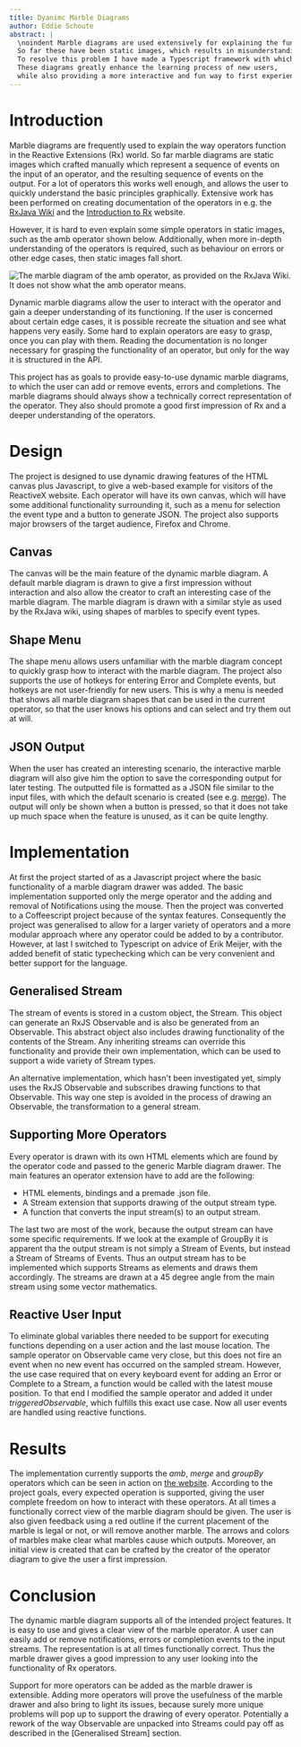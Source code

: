 ```yaml
---
title: Dyanimc Marble Diagrams
author: Eddie Schoute
abstract: |
  \noindent Marble diagrams are used extensively for explaining the functionality of Reactive Extensions (Rx) operators.
  So far these have been static images, which results in misunderstandings among new users of Rx.
  To resolve this problem I have made a Typescript framework with which to build dynamic marble diagrams.
  These diagrams greatly enhance the learning process of new users,
  while also providing a more interactive and fun way to first experience Rx.
---
```


# Introduction
Marble diagrams are frequently used to explain the way operators function in the Reactive Extensions (Rx) world.
So far marble diagrams are static images which crafted manually which represent a sequence of events on the input of an operator,
and the resulting sequence of events on the output.
For a lot of operators this works well enough, and allows the user to quickly understand the basic principles graphically.
Extensive work has been performed on creating documentation of the operators in e.g. the [RxJava Wiki](http://github.com/Netflix/RxJava/wiki) and the [Introduction to Rx](http://www.introtorx.com/) website.

However, it is hard to even explain some simple operators in static images, such as the amb operator shown below.
Additionally, when more in-depth understanding of the operators is required,
such as behaviour on errors or other edge cases,
then static images fall short.

![The marble diagram of the amb operator, as provided on the RxJava Wiki.
It does not show what the amb operator means.](amb.png)

Dynamic marble diagrams allow the user to interact with the operator and gain a deeper understanding of its functioning.
If the user is concerned about certain edge cases, it is possible recreate the situation and see what happens very easily.
Some hard to explain operators are easy to grasp, once you can play with them.
Reading the documentation is no longer necessary for grasping the functionality of an operator,
but only for the way it is structured in the API.

This project has as goals to provide easy-to-use dynamic marble diagrams,
to which the user can add or remove events, errors and completions.
The marble diagrams should always show a technically correct representation of the operator.
They also should promote a good first impression of Rx and a deeper understanding of the operators.

# Design
The project is designed to use dynamic drawing features of the HTML canvas plus Javascript,
to give a web-based example for visitors of the ReactiveX website.
Each operator will have its own canvas, which will have some additional functionality surrounding it,
such as a menu for selection the event type and a button to generate JSON.
The project also supports major browsers of the target audience, Firefox and Chrome.

## Canvas
The canvas will be the main feature of the dynamic marble diagram.
A default marble diagram is drawn to give a first impression without interaction
and also allow the creator to craft an interesting case of the marble diagram.
The marble diagram is drawn with a similar style as used by the RxJava wiki,
using shapes of marbles to specify event types.

## Shape Menu
The shape menu allows users unfamiliar with the marble diagram concept to quickly grasp how to interact with the marble diagram.
The project also supports the use of hotkeys for entering Error and Complete events,
but hotkeys are not user-friendly for new users.
This is why a menu is needed that shows all marble diagram shapes that can be used in the current operator,
so that the user knows his options and can select and try them out at will.

## JSON Output
When the user has created an interesting scenario,
the interactive marble diagram will also give him the option to save the corresponding output for later testing.
The outputted file is formatted as a JSON file similar to the input files,
with which the default scenario is created (see e.g. [merge](../operators/premade/merge.json)).
The output will only be shown when a button is pressed, so that it does not take up much space when the feature is unused,
as it can be quite lengthy.

# Implementation
At first the project started of as a Javascript project where the basic functionality of a marble diagram drawer was added.
The basic implementation supported only the merge operator and the adding and removal of Notifications using the mouse.
Then the project was converted to a Coffeescript project because of the syntax features.
Consequently the project was generalised to allow for a larger variety of operators and
a more modular approach where any operator could be added to by a contributor.
However, at last I switched to Typescript on advice of Erik Meijer,
with the added benefit of static typechecking which can be very convenient and better support for the language.

## Generalised Stream
The stream of events is stored in a custom object, the Stream.
This object can generate an RxJS Observable and is also be generated from an Observable.
This abstract object also includes drawing functionality of the contents of the Stream.
Any inheriting streams can override this functionality and provide their own implementation,
which can be used to support a wide variety of Stream types.

An alternative implementation, which hasn't been investigated yet, simply uses the RxJS Observable and subscribes drawing functions to that Observable.
This way one step is avoided in the process of drawing an Observable, the transformation to a general stream.

## Supporting More Operators
Every operator is drawn with its own HTML elements which are found by the operator code and passed to the generic Marble diagram drawer.
The main features an operator extension have to add are the following:

* HTML elements, bindings and a premade .json file.
* A Stream extension that supports drawing of the output stream type.
* A function that converts the input stream(s) to an output stream.

The last two are most of the work, because the output stream can have some specific requirements.
If we look at the example of GroupBy it is apparent tha the output stream is not simply a Stream of Events, but instead a Stream of Streams of Events.
Thus an output stream has to be implemented which supports Streams as elements and draws them accordingly.
The streams are drawn at a $45$ degree angle from the main stream using some vector mathematics.

## Reactive User Input
To eliminate global variables there needed to be support for executing functions depending on a user action and the last mouse location.
The sample operator on Observable came very close, but this does not fire an event when no new event has occurred on the sampled stream.
However, the use case required that on every keyboard event for adding an Error or Complete to a Stream,
a function would be called with the latest mouse position.
To that end I modified the sample operator and added it under *triggeredObservable*,
which fulfills this exact use case.
Now all user events are handled using reactive functions.

# Results
The implementation currently supports the *amb*, *merge* and *groupBy* operators which can be seen in action on [the website](http://calavoow.github.io/reactivex.github.io/operators/).
According to the project goals, every expected operation is supported,
giving the user complete freedom on how to interact with these operators.
At all times a functionally correct view of the marble diagram should be given.
The user is also given feedback using a red outline if the current placement of the marble is legal or not, or will remove another marble.
The arrows and colors of marbles make clear what marbles cause which outputs.
Moreover, an initial view is created that can be crafted by the creator of the operator diagram to give the user a first impression.

# Conclusion
The dynamic marble diagram supports all of the intended project features.
It is easy to use and gives a clear view of the marble operator.
A user can easily add or remove notifications, errors or completion events to the input streams.
The representation is at all times functionally correct.
Thus the marble drawer gives a good impression to any user looking into the functionality of Rx operators.

Support for more operators can be added as the marble drawer is extensible.
Adding more operators will prove the usefulness of the marble drawer and also bring to light its issues,
because surely more unique problems will pop up to support the drawing of every operator.
Potentially a rework of the way Observable are unpacked into Streams could pay off as described in the [Generalised Stream] section. 
